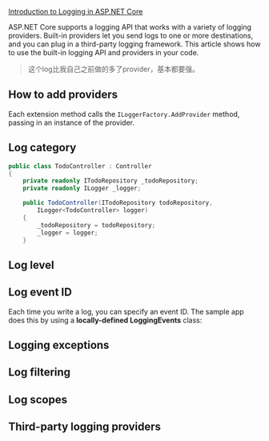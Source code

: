[Introduction to Logging in ASP.NET Core](https://docs.microsoft.com/en-us/aspnet/core/fundamentals/logging)

ASP.NET Core supports a logging API that works with a variety of logging providers. Built-in providers let you send logs to one or more destinations, and you can plug in a third-party logging framework. This article shows how to use the built-in logging API and providers in your code.


> 这个log比我自己之前做的多了provider，基本都要强。


## How to add providers

Each extension method calls the `ILoggerFactory.AddProvider` method, passing in an instance of the provider. 


## Log category

```cs
public class TodoController : Controller
{
    private readonly ITodoRepository _todoRepository;
    private readonly ILogger _logger;

    public TodoController(ITodoRepository todoRepository,
        ILogger<TodoController> logger)
    {
        _todoRepository = todoRepository;
        _logger = logger;
    }
```    

## Log level


## Log event ID

Each time you write a log, you can specify an event ID. The sample app does this by using a **locally-defined LoggingEvents** class:

## Logging exceptions

## Log filtering

## Log scopes

## Third-party logging providers




